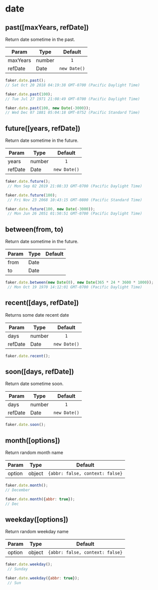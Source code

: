# date

## past([maxYears, refDate])

Return date sometime in the past.


| Param    | Type    |   Default    |
| -------- | ------- | :----------: |
| maxYears | number |     `1`      |
| refDate  | Date    | `new Date()` |


```js
faker.date.past();
// Sat Oct 20 2018 04:19:38 GMT-0700 (Pacific Daylight Time)

faker.date.past(100);
// Tue Jul 27 1971 21:08:49 GMT-0700 (Pacific Daylight Time)

faker.date.past(100, new Date(-3000));
// Wed Dec 07 1881 05:04:18 GMT-0752 (Pacific Standard Time)
```

## future([years, refDate])

Return date sometime in the future.


| Param   | Type    |   Default    |
| ------- | ------- | :----------: |
| years   | number |     `1`      |
| refDate | Date    | `new Date()` |


```js
faker.date.future();
 // Mon Sep 02 2019 21:08:33 GMT-0700 (Pacific Daylight Time)

faker.date.future(100);
 // Fri Nov 23 2068 10:43:15 GMT-0800 (Pacific Standard Time)

faker.date.future(100, new Date(-3000));
 // Mon Jun 26 2051 01:50:51 GMT-0700 (Pacific Daylight Time)
```

## between(from, to)

Return date sometime in the future.


| Param | Type |                      Default                       |
| ----- | ---- | :------------------------------------------------: |
| from  | Date | <Badge text="N/A" type="error" vertical="middle"/> |
| to    | Date | <Badge text="N/A" type="error" vertical="middle"/> |


```js
faker.date.between(new Date(0), new Date(365 * 24 * 3600 * 1000));
 // Mon Oct 19 1970 14:12:01 GMT-0700 (Pacific Daylight Time)
```

## recent([days, refDate]) <Badge text="5.0.0+" type="tip" vertical="middle"/>

Returns some date recent date


| Param   | Type    |   Default    |
| ------- | ------- | :----------: |
| days    | number |     `1`      |
| refDate | Date    | `new Date()` |


```js
faker.date.recent();
```

## soon([days, refDate]) <Badge text="5.0.0+" type="tip" vertical="middle"/>

Return date sometime soon.


| Param   | Type    |   Default    |
| ------- | ------- | :----------: |
| days    | number |     `1`      |
| refDate | Date    | `new Date()` |


```js
faker.date.soon();
```

## month([options])

Return random month name


| Param  | Type   |             Default             |
| ------ | ------ | :-----------------------------: |
| option | object | `{abbr: false, context: false}` |


```js
faker.date.month();
// December

faker.date.month({abbr: true});
// Dec
```

## weekday([options])

Return random weekday name


| Param  | Type   |             Default             |
| ------ | ------ | :-----------------------------: |
| option | object | `{abbr: false, context: false}` |


```js
faker.date.weekday();
 // Sunday

faker.date.weekday({abbr: true});
 // Sun
```

